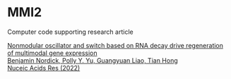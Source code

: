 # MMI2

Computer code supporting research article

<a href="https://doi.org/10.1093/nar/gkac217">Nonmodular oscillator and switch based on RNA decay drive regeneration of multimodal gene expression<br>
Benjamin Nordick, Polly Y. Yu, Guangyuan Liao, Tian Hong<br>
Nuceic Acids Res (2022)</a>
